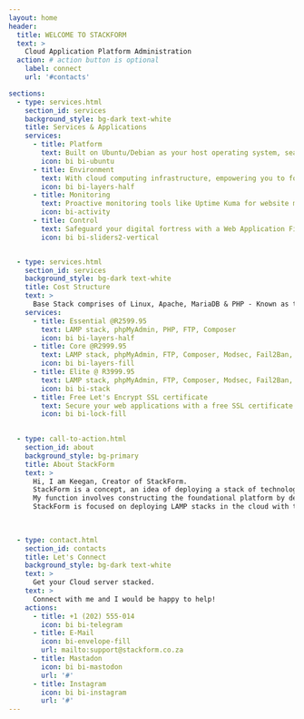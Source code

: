 ```yaml
---
layout: home
header:
  title: WELCOME TO STACKFORM
  text: >
    Cloud Application Platform Administration
  action: # action button is optional
    label: connect
    url: '#contacts'

sections:
  - type: services.html
    section_id: services
    background_style: bg-dark text-white
    title: Services & Applications
    services:
      - title: Platform
        text: Built on Ubuntu/Debian as your host operating system, seamlessly integrated with Apache, MariaDB & PHP for effortless application management.
        icon: bi bi-ubuntu
      - title: Environment
        text: With cloud computing infrastructure, empowering you to forge a custom dynamic environment tailored to your digital aspirations.
        icon: bi bi-layers-half
      - title: Monitoring
        text: Proactive monitoring tools like Uptime Kuma for website monitoring, ensuring uninterrupted operations and informed decision-making.
        icon: bi-activity
      - title: Control
        text: Safeguard your digital fortress with a Web Application Firewall, NGINX Proxy Manager, & cloud firewall, ensuring protection & control over your online assets.
        icon: bi bi-sliders2-vertical


  - type: services.html
    section_id: services
    background_style: bg-dark text-white
    title: Cost Structure
    text: >
      Base Stack comprises of Linux, Apache, MariaDB & PHP - Known as the LAMP stack
    services:
      - title: Essential @R2599.95 
        text: LAMP stack, phpMyAdmin, PHP, FTP, Composer
        icon: bi bi-layers-half
      - title: Core @R2999.95 
        text: LAMP stack, phpMyAdmin, FTP, Composer, Modsec, Fail2Ban, ClamAV
        icon: bi bi-layers-fill
      - title: Elite @ R3999.95
        text: LAMP stack, phpMyAdmin, FTP, Composer, Modsec, Fail2Ban, ClamAV, Docker, NGINX Proxy Manager, Uptime Kuma
        icon: bi bi-stack
      - title: Free Let's Encrypt SSL certificate
        text: Secure your web applications with a free SSL certificate 
        icon: bi bi-lock-fill

  
  - type: call-to-action.html
    section_id: about
    background_style: bg-primary
    title: About StackForm
    text: >
      Hi, I am Keegan, Creator of StackForm.
      StackForm is a concept, an idea of deploying a stack of technologies on a platform. This platform could be on your local machine, physical servers or in the cloud.
      My function involves constructing the foundational platform by deploying the essential programs and services to host your application in the cloud.
      StackForm is focused on deploying LAMP stacks in the cloud with the aim of bridging the gap between shared and dedicated solutions.
      
   

  - type: contact.html
    section_id: contacts
    title: Let's Connect
    background_style: bg-dark text-white
    text: >
      Get your Cloud server stacked.
    text: >
      Connect with me and I would be happy to help!
    actions:
      - title: +1 (202) 555-014
        icon: bi bi-telegram
      - title: E-Mail
        icon: bi-envelope-fill
        url: mailto:support@stackform.co.za
      - title: Mastadon
        icon: bi bi-mastodon
        url: '#'
      - title: Instagram
        icon: bi bi-instagram
        url: '#'
---
```


